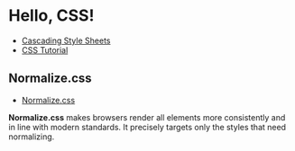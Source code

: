 # Hello, CSS!

* [Cascading Style Sheets](https://www.w3.org/Style/CSS/Overview.en.html)
* [CSS Tutorial](https://www.w3schools.com/css/)

## Normalize.css

* [Normalize.css](https://necolas.github.io/normalize.css/)

**Normalize.css** makes browsers render all elements more consistently and in line with modern standards. It precisely targets only the styles that need normalizing.
